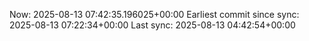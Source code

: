 Now: 2025-08-13 07:42:35.196025+00:00 Earliest commit since sync: 2025-08-13 07:22:34+00:00 Last sync: 2025-08-13 04:42:54+00:00
